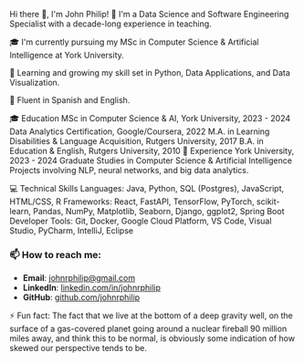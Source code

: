 
Hi there 👋, I'm John Philip!
🔭 I'm a Data Science and Software Engineering Specialist with a decade-long experience in teaching.

🎓 I'm currently pursuing my MSc in Computer Science & Artificial Intelligence at York University.

🌱 Learning and growing my skill set in Python, Data Applications, and Data Visualization.

💬 Fluent in Spanish and English.

🎓 Education
MSc in Computer Science & AI, York University, 2023 - 2024
Data Analytics Certification, Google/Coursera, 2022
M.A. in Learning Disabilities & Language Acquisition, Rutgers University, 2017
B.A. in Education & English, Rutgers University, 2010
🏢 Experience
York University, 2023 - 2024
Graduate Studies in Computer Science & Artificial Intelligence
Projects involving NLP, neural networks, and big data analytics.

💻 Technical Skills
Languages: Java, Python, SQL (Postgres), JavaScript, HTML/CSS, R
Frameworks: React, FastAPI, TensorFlow, PyTorch, scikit-learn, Pandas, NumPy, Matplotlib, Seaborn, Django, ggplot2, Spring Boot
Developer Tools: Git, Docker, Google Cloud Platform, VS Code, Visual Studio, PyCharm, IntelliJ, Eclipse
### 📫 How to reach me:

- **Email**: [johnrphilip@gmail.com](mailto:johnrphilip@gmail.com)
- **LinkedIn**: [linkedin.com/in/johnrphilip](https://www.linkedin.com/in/johnrphilip/)
- **GitHub**: [github.com/johnrphilip](https://github.com/johnrphilip)

⚡ Fun fact: The fact that we live at the bottom of a deep gravity well, on the surface of a gas-covered planet going around a nuclear fireball 90 million miles away, and think this to be normal, is obviously some indication of how skewed our perspective tends to be.
